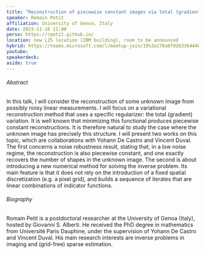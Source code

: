 ```yaml
---
title: "Reconstruction of piecewise constant images via total (gradient) variation regularization"
speaker: Romain Petit
affiliation: University of Genoa, Italy
date: 2023-11-16 11:00
perso: https://rpetit.github.io/
location: new L2S location (IBM building), room to be announced
hybrid: https://teams.microsoft.com/l/meetup-join/19%3a178a6f926336444088eb120e42476f36%40thread.tacv2/1696601901353?context=%7b%22Tid%22%3a%2261f3e3b8-9b52-433a-a4eb-c67334ce54d5%22%2c%22Oid%22%3a%224d6c63a8-7eae-4099-804e-68bcb968bec0%22%7d
youtube: 
speakerdeck: 
aside: true
---
```


###### Abstract

In this talk, I will consider the reconstruction of some unknown image from possibly noisy linear measurements.
I will focus on a variational reconstruction method that uses a specific regularizer: the total (gradient) variation.
It is well known that minimizing this functional produces piecewise constant reconstructions.
It is therefore natural to study the case where the unknown image has precisely this structure.
I will present two works on this topic, which are collaborations with Yohann De Castro and Vincent Duval.
The first concerns a noise robustness result, stating that, in a low noise regime, the reconstruction is also piecewise constant, and one exactly recovers the number of shapes in the unknown image.
The second is about introducing a new numerical method for solving the inverse problem.
Its main feature is that it does not rely on the introduction of a fixed spatial discretization (e.g. a pixel grid),
and builds a sequence of iterates that are linear combinations of indicator functions.

###### Biography

Romain Petit is a postdoctoral researcher at the University of Genoa (Italy), hosted by Giovanni S. Alberti.
He received the PhD degree in mathematics from Université Paris Dauphine, under the supervision of Yohann De Castro and Vincent Duval.
His main research interests are inverse problems in imaging and (grid-free) sparse estimation.
